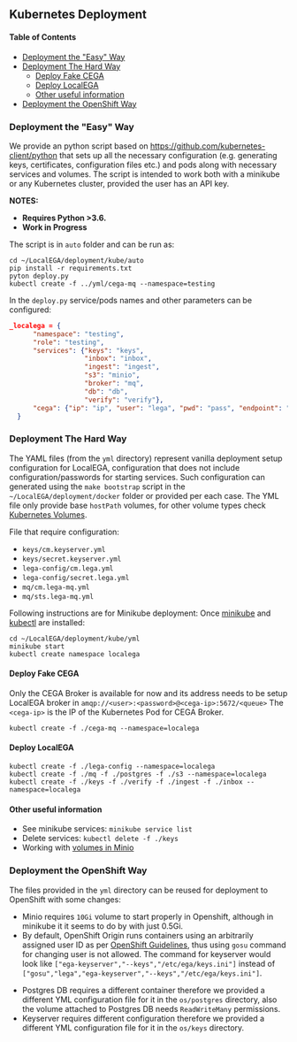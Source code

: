 ## Kubernetes Deployment

#### Table of Contents

- [Deployment the "Easy" Way](#deployment-the-easy-way)
- [Deployment The Hard Way](#deployment-the-hard-way)
	- [Deploy Fake CEGA](#deploy-fake-cega)
	- [Deploy LocalEGA](#deploy-localega)
	- [Other useful information](#other-useful-information)
- [Deployment the OpenShift Way](#deployment-the-openshift-way)


### Deployment the "Easy" Way

We provide an python script based on https://github.com/kubernetes-client/python that sets up all the necessary configuration (e.g. generating keys, certificates, configuration files etc.) and pods along with necessary services and volumes.
The script is intended to work both with a minikube or any Kubernetes cluster, provided the user has an API key.

**NOTES:**
  - **Requires Python >3.6.**
  - **Work in Progress**

The script is in `auto` folder and can be run as:
```
cd ~/LocalEGA/deployment/kube/auto
pip install -r requirements.txt
pyton deploy.py
kubectl create -f ../yml/cega-mq --namespace=testing
```

In the `deploy.py` service/pods names and other parameters can be configured:
```json
_localega = {
      "namespace": "testing",
      "role": "testing",
      "services": {"keys": "keys",
                   "inbox": "inbox",
                   "ingest": "ingest",
                   "s3": "minio",
                   "broker": "mq",
                   "db": "db",
                   "verify": "verify"},
      "cega": {"ip": "ip", "user": "lega", "pwd": "pass", "endpoint": "rest_api"}
  }
```

### Deployment The Hard Way

The YAML files (from the `yml` directory) represent vanilla deployment setup configuration for LocalEGA, configuration that does not include configuration/passwords for starting services. Such configuration can generated using the `make bootstrap` script in the `~/LocalEGA/deployment/docker` folder or provided per each case. The YML file only provide base `hostPath` volumes, for other volume types check [Kubernetes Volumes](https://kubernetes.io/docs/concepts/storage/volumes/).

File that require configuration:
* `keys/cm.keyserver.yml`
* `keys/secret.keyserver.yml`
* `lega-config/cm.lega.yml`
* `lega-config/secret.lega.yml`
* `mq/cm.lega-mq.yml`
* `mq/sts.lega-mq.yml`

Following instructions are for Minikube deployment:
Once [minikube](https://kubernetes.io/docs/tasks/tools/install-minikube/) and [kubectl](https://kubernetes.io/docs/tasks/tools/install-kubectl/) are installed:

```
cd ~/LocalEGA/deployment/kube/yml
minikube start
kubectl create namespace localega
```
#### Deploy Fake CEGA

Only the CEGA Broker is available for now and its address needs to be setup LocalEGA broker in `amqp://<user>:<password>@<cega-ip>:5672/<queue>`
The `<cega-ip>` is the IP of the Kubernetes Pod for CEGA Broker.
```
kubectl create -f ./cega-mq --namespace=localega
```
####  Deploy LocalEGA
```
kubectl create -f ./lega-config --namespace=localega
kubectl create -f ./mq -f ./postgres -f ./s3 --namespace=localega
kubectl create -f ./keys -f ./verify -f ./ingest -f ./inbox --namespace=localega
```

#### Other useful information

* See minikube services: `minikube service list`
* Delete services: `kubectl delete -f ./keys`
* Working with [volumes in Minio](https://vmware.github.io/vsphere-storage-for-kubernetes/documentation/minio.html)

### Deployment the OpenShift Way

The files provided in the `yml` directory can be reused for deployment to OpenShift with some changes:
- Minio requires `10Gi` volume to start properly in Openshift, although in minikube it it seems to do by with just 0.5Gi.
- By default, OpenShift Origin runs containers using an arbitrarily assigned user ID as per [OpenShift Guidelines](https://docs.openshift.org/latest/creating_images/guidelines.html#openshift-specific-guidelines), thus using `gosu` command for changing user is not allowed. The command for keyserver would look like `["ega-keyserver","--keys","/etc/ega/keys.ini"]` instead of `["gosu","lega","ega-keyserver","--keys","/etc/ega/keys.ini"]`.

* Postgres DB requires a different container therefore we provided a different YML configuration file for it in the `os/postgres` directory, also the volume attached to Postgres DB needs `ReadWriteMany` permissions.
* Keyserver requires different configuration therefore we provided a different YML configuration file for it in the `os/keys` directory.
